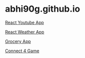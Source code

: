 # abhi90g.github.io

<a target="_blank" href="https://abhi90g.github.io/youtube-app/"> React Youtube App </a>  

<a target="_blank" href="https://abhi90g.github.io/weather-app/"> React Weather App </a>  

<a target="_blank" href="https://abhi90g.github.io/grocery-app/"> Grocery App </a>  

<a target="_blank" href="https://abhi90g.github.io/connect-4/"> Connect 4 Game </a>
